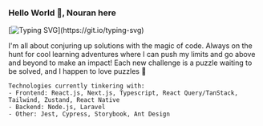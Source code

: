### Hello World 👋, Nouran here

[![Typing SVG](https://readme-typing-svg.demolab.com?font=Fira+Code&size=18&pause=1000&color=F7A6AB&multiline=true&random=false&width=435&lines=Frontend+Software+Engineer+-+by+day%2C;Monkey+around+with+code+%F0%9F%90%B5+-+by+night.)](https://git.io/typing-svg)


I'm all about conjuring up solutions with the magic of code. Always on the hunt for cool learning adventures where I can push my limits and go above and beyond to make an impact! Each new challenge is a puzzle waiting to be solved, and I happen to love puzzles :grimacing:

```
Technologies currently tinkering with:
- Frontend: React.js, Next.js, Typescript, React Query/TanStack, Tailwind, Zustand, React Native
- Backend: Node.js, Laravel
- Other: Jest, Cypress, Storybook, Ant Design
```

